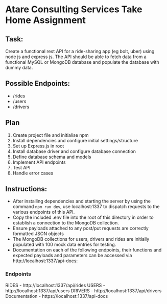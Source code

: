 # Atare Consulting Services Take Home Assignment

## Task:
Create a functional rest API for a ride-sharing app (eg bolt, uber)  using node js and express js. The API should be able to fetch data from a functional MySQL or MongoDB database and populate the database with dummy data.

## Possible Endpoints:
- /rides
- /users
- /drivers

## Plan
1. Create project file and initialise npm
2. Install dependencies and configure initial settings/structure
3. Set up Express.js in root
4. Install database driver and configure database connection
5. Define database schema and models
6. Implement API endpoints
7. Test API
8. Handle error cases


## Instructions:
* After installing dependencies and starting the server by using the command `npm run dev`, use localhost:1337 to dispatch requests to the various endpoints of this API.
* Copy the included .env file into the root of this directory in order to establish a connection to the MongoDB collection.
* Ensure payloads attached to any post/put requests are correctly formatted JSON objects
* The MongoDB collections for users, drivers and rides are initially populated with 100 mock data entries for testing.
* Documentation on each of the following endpoints, their functions and expected payloads and parameters can be accessed via http://localhost:1337/api-docs:
### Endpoints
RIDES - http://localhost:1337/api/rides
USERS - http://localhost:1337/api/users
DRIVERS - http://localhost:1337/api/drivers
Documentation - https://localhost:1337/api-docs

